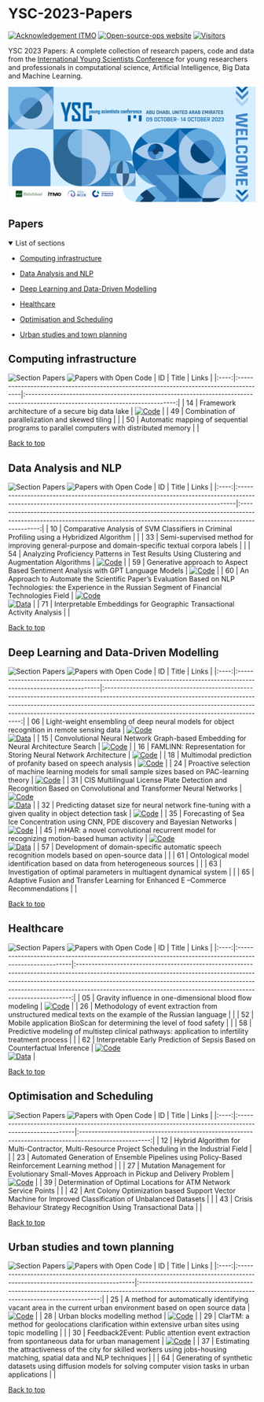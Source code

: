# YSC-2023-Papers

[![Acknowledgement ITMO](https://github.com/aimclub/open-source-ops/blob/master/badges/ITMO_badge.svg)](https://itmo.ru/)
[![Open-source-ops website](https://github.com/aimclub/open-source-ops/blob/master/badges/open--source--ops-black.svg)](https://aimclub.github.io/open-source-ops/)
[![Visitors](https://api.visitorbadge.io/api/combined?path=https%3A%2F%2Fgithub.com%2Fitmo-ai%2FYSC-2023-Papers&countColor=%23263759&style=plastic)](https://visitorbadge.io/status?path=https%3A%2F%2Fgithub.com%2Fitmo-ai%2FYSC-2023-Papers)

YSC 2023 Papers: A complete collection of research papers, code and data from the [International Young Scientists Conference](https://ysc.actcognitive.org/) for young researchers and professionals in computational science, Artificial Intelligence, Big Data and Machine Learning.

[![logo image](./img/logo.jpg)](https://ysc.actcognitive.org/)

## Papers

<details open>
<summary>List of sections<a id="sections"></a></summary>

- [Computing infrastructure](#computing-infrastructure)

- [Data Analysis and NLP](#data-analysis-and-nlp)

- [Deep Learning and Data-Driven Modelling](#deep-learning-and-data-driven-modelling)

- [Healthcare](#healthcare)

- [Optimisation and Scheduling](#optimisation-and-scheduling)

- [Urban studies and town planning](#urban-studies-and-town-planning)

</details>

## Computing infrastructure

![Section Papers](https://img.shields.io/badge/Section%20Papers-3-42BA16) ![Papers with Open Code](https://img.shields.io/badge/Papers%20with%20Open%20Code-1-1D7FBF)
|  ID  | Title                                                                                  |                                                             Links                                                             |
|:----:|:---------------------------------------------------------------------------------------|:-----------------------------------------------------------------------------------------------------------------------------:|
|  14  | Framework architecture of a secure big data lake                                       | [![Code](https://img.shields.io/badge/Code-159957.svg)](https://github.com/IcyAltair/Pet-projects/tree/main/SDLAF_dashboards) |
|  49  | Combination of parallelization and skewed tiling                                       |                                                                                                                               |
|  50  | Automatic mapping of sequential programs to parallel computers with distributed memory |                                                                                                                               |

[Back to top](#papers)

## Data Analysis and NLP

![Section Papers](https://img.shields.io/badge/Section%20Papers-6-42BA16) ![Papers with Open Code](https://img.shields.io/badge/Papers%20with%20Open%20Code-3-1D7FBF)
|  ID  | Title                                                                                                                                                      |                                                                                   Links                                                                                    |
|:----:|:-----------------------------------------------------------------------------------------------------------------------------------------------------------|:--------------------------------------------------------------------------------------------------------------------------------------------------------------------------:|
|  10  | Comparative Analysis of SVM Classifiers in Criminal Profiling using a Hybridized Algorithm                                                                 |                                                                                                                                                                            |
|  33  | Semi-supervised method for improving general-purpose and domain-specific textual corpora labels                                                            |                                                                                                                                                                            |
|  54  | Analyzing Proficiency Patterns in Test Results Using Clustering and Augmentation Algorithms                                                                |                              [![Code](https://img.shields.io/badge/Code-159957.svg)](https://github.com/kdeviatiarova/PROCEDIA-YSC-APPTRUCAA)                              |
|  59  | Generative approach to Aspect Based Sentiment Analysis with GPT Language Models                                                                            |                                        [![Code](https://img.shields.io/badge/Code-159957.svg)](https://github.com/stas1f1/gpt-aste)                                        |
|  60  | An Approach to Automate the Scientific Paper’s Evaluation Based on NLP Technologies: the Experience in the Russian Segment of Financial Technologies Field | [![Code](https://img.shields.io/badge/Code-159957.svg)](https://shorturl.at/fzEG7)<br />[![Data](https://img.shields.io/badge/Data-20BEFF.svg)](https://shorturl.at/lovxA) |
|  71  | Interpretable Embeddings for Geographic Transactional Activity Analysis                                                                                    |                                                                                                                                                                            |

[Back to top](#papers)

## Deep Learning and Data-Driven Modelling

![Section Papers](https://img.shields.io/badge/Section%20Papers-13-42BA16) ![Papers with Open Code](https://img.shields.io/badge/Papers%20with%20Open%20Code-9-1D7FBF)
|  ID  | Title                                                                                                           |                                                                                                                                             Links                                                                                                                                             |
|:----:|:----------------------------------------------------------------------------------------------------------------|:---------------------------------------------------------------------------------------------------------------------------------------------------------------------------------------------------------------------------------------------------------------------------------------------:|
|  06  | Light-weight ensembling of deep neural models for object recognition in remote sensing data                     |                               [![Code](https://img.shields.io/badge/Code-159957.svg)](https://github.com/ITMO-NSS-team/LightObjRecEnsembler)<br />[![Data](https://img.shields.io/badge/Data-20BEFF.svg)](https://github.com/chaozhong2010/VHR-10_dataset_coco)                               |
|  15  | Convolutional Neural Network Graph-based Embedding for Neural Architecture Search                               |                                                                                           [![Code](https://img.shields.io/badge/Code-159957.svg)](https://github.com/Turukmokto/GraphEmbedding-dev)                                                                                           |
|  16  | FAMLINN: Representation for Storing Neural Network Architecture                                                 |                                                                                                [![Code](https://img.shields.io/badge/Code-159957.svg)](https://github.com/IvanMaslov/famlinn)                                                                                                 |
|  18  | Multimodal prediction of profanity based on speech analysis                                                     |                                                                                          [![Code](https://img.shields.io/badge/Code-159957.svg)](https://github.com/expertspec/profanity-predictor)                                                                                           |
|  24  | Proactive selection of machine learning models for small sample sizes based on PAC-learning theory              |                                                                                     [![Code](https://img.shields.io/badge/Code-159957.svg)](https://github.com/Anna-Pinewood/Ischemic_Stroke_Prediction)                                                                                      |
|  31  | CIS Multilingual License Plate Detection and Recognition Based on Convolutional and Transformer Neural Networks |                                                        [![Code](https://img.shields.io/badge/Code-159957.svg)](https://github.com/CaptainFest/LP_CIS)<br />[![Data](https://img.shields.io/badge/Data-20BEFF.svg)](https://github.com/ria-com/nomeroff-net)                                                         |
|  32  | Predicting dataset size for neural network fine-tuning with a given quality in object detection task            |                                                                                       [![Code](https://img.shields.io/badge/Code-159957.svg)](https://github.com/phoenix-1202/Predicting-dataset-size)                                                                                        |
|  35  | Forecasting of Sea Ice Concentration using CNN, PDE discovery and Bayesian Networks                             |                                                                                 [![Code](https://img.shields.io/badge/Code-159957.svg)](https://github.com/ITMO-NSS-team/ice-concentration-prediction-paper)                                                                                  |
|  45  | mHAR: a novel convolutional recurrent model for recognizing motion-based human activity                         | [![Code](https://img.shields.io/badge/Code-159957.svg)](https://github.com/prabhatkumar13/mHAR-a-novel-convolutional-recurrent-model-for-recognizing-motion-based-human-activity)<br />[![Data](https://img.shields.io/badge/Data-20BEFF.svg)](https://www.cis.fordham.edu/wisdm/dataset.php) |
|  57  | Development of domain-specific automatic speech recognition models based on open-source data                    |                                                                                                                                                                                                                                                                                               |
|  61  | Ontological model identification based on data from heterogeneous sources                                       |                                                                                                                                                                                                                                                                                               |
|  63  | Investigation of optimal parameters in multiagent dynamical system                                              |                                                                                                                                                                                                                                                                                               |
|  65  | Adaptive Fusion and Transfer Learning for Enhanced E –Commerce Recommendations                                  |                                                                                                                                                                                                                                                                                               |

[Back to top](#papers)

## Healthcare

![Section Papers](https://img.shields.io/badge/Section%20Papers-5-42BA16) ![Papers with Open Code](https://img.shields.io/badge/Papers%20with%20Open%20Code-2-1D7FBF)
|  ID  | Title                                                                                                  |                                                                                                                                                         Links                                                                                                                                                          |
|:----:|:-------------------------------------------------------------------------------------------------------|:----------------------------------------------------------------------------------------------------------------------------------------------------------------------------------------------------------------------------------------------------------------------------------------------------------------------:|
|  05  | Gravity influence in one-dimensional blood flow modeling                                               |                                                                                                   [![Code](https://img.shields.io/badge/Code-159957.svg)](https://github.com/ITMO-MMRM-lab/Complex_bloodflow_model)                                                                                                    |
|  26  | Methodology of event extraction from unstructured medical texts on the example of the Russian language |                                                                                                                                                                                                                                                                                                                        |
|  52  | Mobile application BioScan for determining the level of food safety                                    |                                                                                                                                                                                                                                                                                                                        |
|  58  | Predictive modeling of multistep clinical pathways: application to infertility treatment process       |                                                                                                                                                                                                                                                                                                                        |
|  62  | Interpretable Early Prediction of Sepsis Based on Counterfactual Inference                             | [![Code](https://img.shields.io/badge/Code-159957.svg)](https://colab.research.google.com/drive/18cpFuWNliXGtONulvjGD60YF30CiOARl?usp=sharing)<br />[![Data](https://img.shields.io/badge/Data-20BEFF.svg)](https://huggingface.co/datasets/Erick-UM/Sepsis_counterfacual_inference/blob/main/nomiss_tar_train_df.csv) |

[Back to top](#papers)

## Optimisation and Scheduling

![Section Papers](https://img.shields.io/badge/Section%20Papers-6-42BA16) ![Papers with Open Code](https://img.shields.io/badge/Papers%20with%20Open%20Code-1-1D7FBF)
|  ID  | Title                                                                                                   |                                                Links                                                 |
|:----:|:--------------------------------------------------------------------------------------------------------|:----------------------------------------------------------------------------------------------------:|
|  12  | Hybrid Algorithm for Multi-Contractor, Multi-Resource Project Scheduling in the Industrial Field        |                                                                                                      |
|  23  | Automated Generation of Ensemble Pipelines using Policy-Based Reinforcement Learning method             |                                                                                                      |
|  27  | Mutation Management for Evolutionary Small-Moves Approach in Pickup and Delivery Problem                | [![Code](https://img.shields.io/badge/Code-159957.svg)](https://github.com/xeniabaturina/pdp_python) |
|  39  | Determination of Optimal Locations for ATM Network Service Points                                       |                                                                                                      |
|  42  | Ant Colony Optimization based Support Vector Machine for Improved Classification of Unbalanced Datasets |                                                                                                      |
|  43  | Crisis Behaviour Strategy Recognition Using Transactional Data                                          |                                                                                                      |

[Back to top](#papers)

## Urban studies and town planning

![Section Papers](https://img.shields.io/badge/Section%20Papers-6-42BA16) ![Papers with Open Code](https://img.shields.io/badge/Papers%20with%20Open%20Code-3-1D7FBF)
|  ID  | Title                                                                                                                      |                                                                      Links                                                                      |
|:----:|:---------------------------------------------------------------------------------------------------------------------------|:-----------------------------------------------------------------------------------------------------------------------------------------------:|
|  25  | A method for automatically identifying vacant area in the current urban environment based on open source data              |                          [![Code](https://img.shields.io/badge/Code-159957.svg)](https://github.com/Mvin8/vacant_land)                          |
|  28  | Urban blocks modelling method                                                                                              | [![Code](https://img.shields.io/badge/Code-159957.svg)](https://github.com/iduprojects/masterplanning/tree/main/masterplan_tools/method/blocks) |
|  29  | ClarTM: a method for geolocations clarification within extensive urban sites using topic modelling                         |                                                                                                                                                 |
|  30  | Feedback2Event: Public attention event extraction from spontaneous data for urban management                               |     [![Code](https://img.shields.io/badge/Code-159957.svg)](https://github.com/Text-Analytics/SOIKA/tree/ysc_conference_code/ysc_examples)      |
|  37  | Estimating the attractiveness of the city for skilled workers using jobs-housing matching, spatial data and NLP techniques |                                                                                                                                                 |
|  64  | Generating of synthetic datasets using diffusion models for solving computer vision tasks in urban applications            |                                                                                                                                                 |

[Back to top](#papers)
